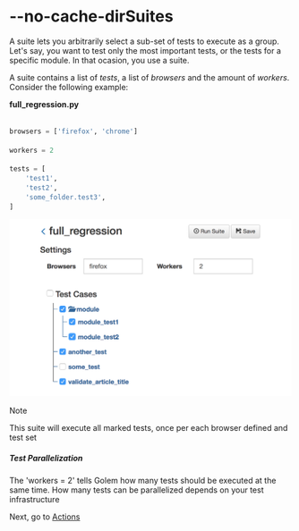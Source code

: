 --no-cache-dirSuites
==================================================


A suite lets you arbitrarily select a sub-set of tests to execute as a group. Let's say, you want to test only the most important tests, or the tests for a specific module. In that ocasion, you use a suite.

A suite contains a list of *tests*, a list of *browsers* and the amount of *workers*. Consider the following example:


**full_regression.py**
```python

browsers = ['firefox', 'chrome']

workers = 2

tests = [
    'test1',
    'test2',
    'some_folder.test3',
]

```

![suite example](_static/img/suite-example.png "Suite Example")

<div class="admonition note">
    <p class="first admonition-title">Note</p>
    <p>This suite will execute all marked tests, once per each browser defined and test set</p>
</div>


##### Test Parallelization

The 'workers = 2' tells Golem how many tests should be executed at the same time. How many tests can be parallelized depends on your test infrastructure



Next, go to [Actions](actions.html)